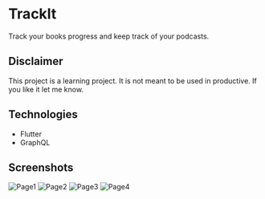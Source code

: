# TrackIt

Track your books progress and keep track of your podcasts.

## Disclaimer

This project is a learning project. It is not meant to be used in productive.
If you like it let me know.

## Technologies

- Flutter
- GraphQL

## Screenshots

![Page1](https://github.com/codinguniverse-de/trackit/blob/master/screenshots/Page1.png)
![Page2](https://github.com/codinguniverse-de/trackit/blob/master/screenshots/Page2.png)
![Page3](https://github.com/codinguniverse-de/trackit/blob/master/screenshots/Page3.png)
![Page4](https://github.com/codinguniverse-de/trackit/blob/master/screenshots/Page4.png)

